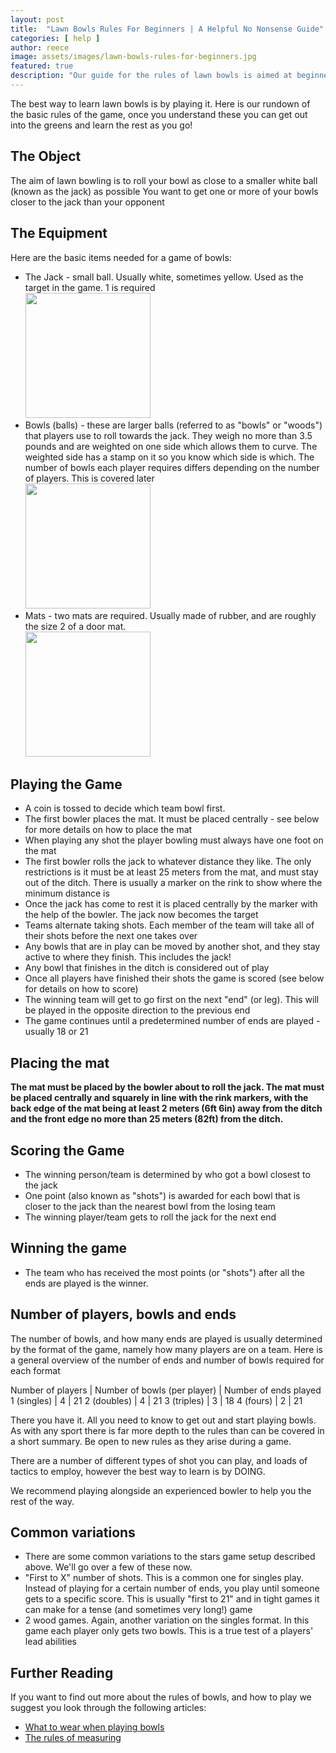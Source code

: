 ```yaml
---
layout: post
title:  "Lawn Bowls Rules For Beginners | A Helpful No Nonsense Guide"
categories: [ help ]
author: reece
image: assets/images/lawn-bowls-rules-for-beginners.jpg
featured: true
description: "Our guide for the rules of lawn bowls is aimed at beginners who just want the basics of lawn bowling, without any extra complication. Read our guide, get out on the greens and get playing."
---
```


The best way to learn lawn bowls is by playing it. Here is our rundown of the basic rules of the game, once you understand these you can get out into the greens and learn the rest as you go!

## The Object

The aim of lawn bowling is to roll your bowl as close to a smaller white ball (known as the jack) as possible
You want to get one or more of your bowls closer to the jack than your opponent

## The Equipment

Here are the basic items needed for a game of bowls:
* The Jack - small ball. Usually white, sometimes yellow. Used as the target in the game. 1 is required  <br/> <img src="/assets/images/white-jack.jpg" height="200px" />
* Bowls (balls) - these are larger balls (referred to as "bowls" or "woods") that players use to roll towards the jack. They weigh no more than 3.5 pounds and are weighted on one side which allows them to curve. The weighted side has a stamp on it so you know which side is which. The number of bowls each player requires differs depending on the number of players. This is covered later  <br/> <img src="/assets/images/lawn-bowl.jpg" height="200px" />
* Mats - two mats are required. Usually made of rubber, and are roughly the size 2 of a door mat. <br/> <img src="/assets/images/lawn-bowl-mat.jpg" height="200px" />

## Playing the Game

* A coin is tossed to decide which team bowl first. 
* The first bowler places the mat. It must be placed centrally - see below for more details on how to place the mat
* When playing any shot the player bowling must always have one foot on the mat
* The first bowler rolls the jack to whatever distance they like. The only restrictions is it must be at least 25 meters from the mat, and must stay out of the ditch. There is usually a marker on the rink to show where the minimum distance is
* Once the jack has come to rest it is placed centrally by the marker with the help of the bowler. The jack now becomes the target
* Teams alternate taking shots. Each member of the team will take all of their shots before the next one takes over
* Any bowls that are in play can be moved by another shot, and they stay active to where they finish. This includes the jack! 
* Any bowl that finishes in the ditch is considered out of play
* Once all players have finished their shots the game is scored (see below for details on how to score)
* The winning team will get to go first on the next "end" (or leg). This will be played in the opposite direction to the previous end
* The game continues until a predetermined number of ends are played - usually 18 or 21 

## Placing the mat

**The mat must be placed by the bowler about to roll the jack. The mat must be placed centrally and squarely in line with the rink markers, with the back edge of the mat being at least 2 meters (6ft 6in) away from the ditch and the front edge no more than 25 meters (82ft) from the ditch.**


## Scoring the Game

* The winning person/team is determined by who got a bowl closest to the jack
* One point (also known as "shots") is awarded for each bowl that is closer to the jack than the nearest bowl from the losing team
* The winning player/team gets to roll the jack for the next end

## Winning the game

* The team who has received the most points (or "shots") after all the ends are played is the winner. 

## Number of players, bowls and ends

The number of bowls, and how many ends are played is usually determined by the format of the game, namely how many players are on a team. Here is a general overview of the number of ends and number of bowls required for each format

Number of players | Number of bowls (per player) | Number of ends played
1 (singles) | 4 | 21
2 (doubles) | 4 | 21
3 (triples) | 3 | 18
4 (fours) | 2 | 21


There you have it. All you need to know to get out and start playing bowls. As with any sport there is far more depth to the rules than can be covered in a short summary. Be open to new rules as they arise during a game.

There are a number of different types of shot you can play, and loads of tactics to employ, however the best way to learn is by DOING. 

We recommend playing alongside an experienced bowler to help you the rest of the way.

## Common variations

* There are some common variations to the stars game setup described above. We'll go over a few of these now.
* "First to X" number of shots. This is a common one for singles play. Instead of playing for a certain number of ends, you play until someone gets to a specific score. This is usually "first to 21" and in tight games it can make for a tense (and sometimes very long!) game
* 2 wood games. Again, another variation on the singles format. In this game each player only gets two bowls. This is a true test of a players' lead abilities


## Further Reading

If you want to find out more about the rules of bowls, and how to play we suggest you look through the following articles:

* <a href="https://www.jackhighbowls.com/help/lawn-bowls-dress-code">What to wear when playing bowls</a>
* <a href="https://www.jackhighbowls.com/help/lawn-bowls-how-to-measure">The rules of measuring</a>

